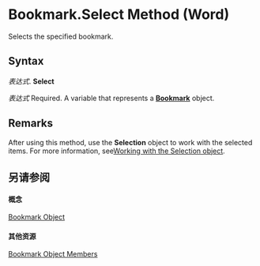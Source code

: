 
# Bookmark.Select Method (Word)

Selects the specified bookmark.


## Syntax

 _表达式_. **Select**

 _表达式_ Required. A variable that represents a **[Bookmark](be6b0c7b-60ca-97e7-ef19-6de335da3197.md)** object.


## Remarks

After using this method, use the  **Selection** object to work with the selected items. For more information, see[Working with the Selection object](a1ef7e48-5a0f-d278-4b67-7b96f4e24052.md).


## 另请参阅


#### 概念


[Bookmark Object](be6b0c7b-60ca-97e7-ef19-6de335da3197.md)
#### 其他资源


[Bookmark Object Members](http://msdn.microsoft.com/library/c7ff0d52-501c-64ac-0034-b0e4ed3640f2%28Office.15%29.aspx)